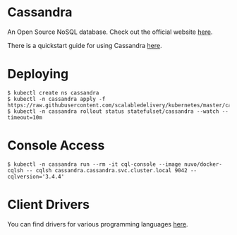 # Cassandra
An Open Source NoSQL database. Check out the official website [here](https://cassandra.apache.org/).

There is a quickstart guide for using Cassandra [here](https://cassandra.apache.org/quickstart/).

# Deploying
```text
$ kubectl create ns cassandra
$ kubectl -n cassandra apply -f https://raw.githubusercontent.com/scalabledelivery/kubernetes/master/catalog/cassandra/deploy.yaml
$ kubectl -n cassandra rollout status statefulset/cassandra --watch --timeout=10m
```

# Console Access
```text
$ kubectl -n cassandra run --rm -it cql-console --image nuvo/docker-cqlsh -- cqlsh cassandra.cassandra.svc.cluster.local 9042 --cqlversion='3.4.4'
```

# Client Drivers
You can find drivers for various programming languages [here](https://cassandra.apache.org/doc/latest/getting_started/drivers.html).
